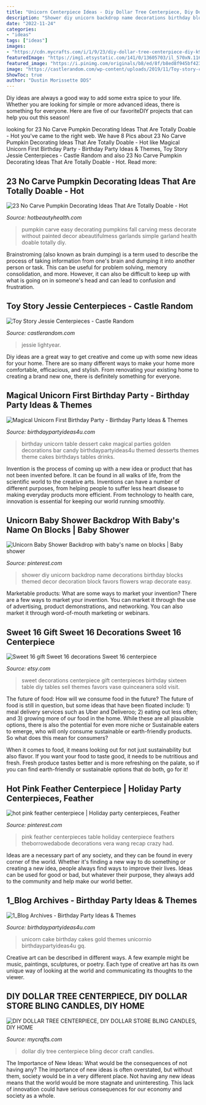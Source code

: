 ```yaml
---
title: "Unicorn Centerpiece Ideas - Diy Dollar Tree Centerpiece, Diy Dollar Store Bling Candles, Diy Home"
description: "Shower diy unicorn backdrop name decorations birthday blocks themed decor decoration block favors flowers wrap decorate easy"
date: "2022-11-24"
categories:
- "ideas"
tags: ["ideas"]
images:
- "https://cdn.mycrafts.com/i/1/9/23/diy-dollar-tree-centerpiece-diy-k9pi-o.jpg"
featuredImage: "https://img1.etsystatic.com/141/0/13605703/il_570xN.1164197601_ecoo.jpg"
featured_image: "https://i.pinimg.com/originals/b8/ed/8f/b8ed8f945bf42333111b0271c357b7e4.jpg"
image: "https://castlerandom.com/wp-content/uploads/2019/11/Toy-story-centerpiece-3.jpg"
ShowToc: true
author: "Dustin Morissette DDS"
---
```



Diy ideas are always a good way to add some extra spice to your life. Whether you are looking for simple or more advanced ideas, there is something for everyone. Here are five of our favoriteDIY projects that can help you out this season!

	

		
looking for 23 No Carve Pumpkin Decorating Ideas That Are Totally Doable - Hot you've came to the right web. We have 8 Pics about 23 No Carve Pumpkin Decorating Ideas That Are Totally Doable - Hot like Magical Unicorn First Birthday Party - Birthday Party Ideas &amp; Themes, Toy Story Jessie Centerpieces - Castle Random and also 23 No Carve Pumpkin Decorating Ideas That Are Totally Doable - Hot. Read more:
		
    
## 23 No Carve Pumpkin Decorating Ideas That Are Totally Doable - Hot

<img loading=lazy src="https://www.hotbeautyhealth.com/wp-content/uploads/2017/10/fall-garlands-pumpkins-a-beautiful-mess.jpg" onerror="this.onerror=null;this.src='https://tse4.mm.bing.net/th?id=OIP.nozp_QFFDs4g7M0ooU4Y1gHaLH&amp;pid=15.1';" alt="23 No Carve Pumpkin Decorating Ideas That Are Totally Doable - Hot">

_Source: hotbeautyhealth.com_

>pumpkin carve easy decorating pumpkins fall carving mess decorate without painted decor abeautifulmess garlands simple garland health doable totally diy. 

	

Brainstroming (also known as brain dumping) is a term used to describe the process of taking information from one's brain and dumping it into another person or task. This can be useful for problem solving, memory consolidation, and more. However, it can also be difficult to keep up with what is going on in someone's head and can lead to confusion and frustration.

    
## Toy Story Jessie Centerpieces - Castle Random

<img loading=lazy src="https://castlerandom.com/wp-content/uploads/2019/11/Toy-story-centerpiece-3.jpg" onerror="this.onerror=null;this.src='https://tse2.mm.bing.net/th?id=OIP.4b4R5wqW_akma6B8Uc2_xAHaJ4&amp;pid=15.1';" alt="Toy Story Jessie Centerpieces - Castle Random">

_Source: castlerandom.com_

>jessie lightyear. 

	

Diy ideas are a great way to get creative and come up with some new ideas for your home. There are so many different ways to make your home more comfortable, efficacious, and stylish. From renovating your existing home to creating a brand new one, there is definitely something for everyone.

    
## Magical Unicorn First Birthday Party - Birthday Party Ideas &amp; Themes

<img loading=lazy src="http://www.birthdaypartyideas4u.com/wp-content/uploads/2017/04/golden-first-unicorn-birthday-party-dessert-bar1-600x809.jpg" onerror="this.onerror=null;this.src='https://tse2.mm.bing.net/th?id=OIP.AbuQOOOq3hukQapv7sy-uwHaJ_&amp;pid=15.1';" alt="Magical Unicorn First Birthday Party - Birthday Party Ideas &amp; Themes">

_Source: birthdaypartyideas4u.com_

>birthday unicorn table dessert cake magical parties golden decorations bar candy birthdaypartyideas4u themed desserts themes theme cakes birthdays tables drinks. 

	

Invention is the process of coming up with a new idea or product that has not been invented before. It can be found in all walks of life, from the scientific world to the creative arts. Inventions can have a number of different purposes, from helping people to suffer less heart disease to making everyday products more efficient. From technology to health care, innovation is essential for keeping our world running smoothly.

    
## Unicorn Baby Shower Backdrop With Baby&#039;s Name On Blocks | Baby Shower

<img loading=lazy src="https://i.pinimg.com/originals/ca/20/e1/ca20e14567e5f107e984b4e19b708477.jpg" onerror="this.onerror=null;this.src='https://tse4.mm.bing.net/th?id=OIP.1Ri3hLnfc85-c8vwqD-X4QHaLH&amp;pid=15.1';" alt="Unicorn Baby Shower Backdrop with baby&#039;s name on blocks | Baby shower">

_Source: pinterest.com_

>shower diy unicorn backdrop name decorations birthday blocks themed decor decoration block favors flowers wrap decorate easy. 

	

Marketable products: What are some ways to market your invention?
There are a few ways to market your invention. You can market it through the use of advertising, product demonstrations, and networking. You can also market it through word-of-mouth marketing or webinars.

    
## Sweet 16 Gift Sweet 16 Decorations Sweet 16 Centerpiece

<img loading=lazy src="https://img1.etsystatic.com/141/0/13605703/il_570xN.1164197601_ecoo.jpg" onerror="this.onerror=null;this.src='https://tse3.mm.bing.net/th?id=OIP.UjJxsz0-EsL5lrJR9gn5VAHaJ4&amp;pid=15.1';" alt="Sweet 16 gift Sweet 16 decorations Sweet 16 centerpiece">

_Source: etsy.com_

>sweet decorations centerpiece gift centerpieces birthday sixteen table diy tables sell themes favors vase quinceanera sold visit. 

	

The future of food: How will we consume food in the future?
The future of food is still in question, but some ideas that have been floated include: 1) meal delivery services such as Uber and Deliveroo; 2) eating out less often; and 3) growing more of our food in the home. 
While these are all plausible options, there is also the potential for even more niche or Sustainable eaters to emerge, who will only consume sustainable or earth-friendly products. So what does this mean for consumers? 

When it comes to food, it means looking out for not just sustainability but also flavor. If you want your food to taste good, it needs to be nutritious and fresh. Fresh produce tastes better and is more refreshing on the palate, so if you can find earth-friendly or sustainable options that do both, go for it!

    
## Hot Pink Feather Centerpiece | Holiday Party Centerpieces, Feather

<img loading=lazy src="https://i.pinimg.com/originals/b8/ed/8f/b8ed8f945bf42333111b0271c357b7e4.jpg" onerror="this.onerror=null;this.src='https://tse2.mm.bing.net/th?id=OIP.wJaZoOt5XZGvO0wLeVNIiwHaJ6&amp;pid=15.1';" alt="hot pink feather centerpiece | Holiday party centerpieces, Feather">

_Source: pinterest.com_

>pink feather centerpieces table holiday centerpiece feathers theborrowedabode decorations vera wang recap crazy had. 

	

Ideas are a necessary part of any society, and they can be found in every corner of the world. Whether it's finding a new way to do something or creating a new idea, people always find ways to improve their lives. Ideas can be used for good or bad, but whatever their purpose, they always add to the community and help make our world better.

    
## 1_Blog Archives - Birthday Party Ideas &amp; Themes

<img loading=lazy src="http://i2.wp.com/birthdaypartyideas4u.com/wp-content/uploads/2018/09/unicorn-party-cake-gold.jpg?resize=570%2C760" onerror="this.onerror=null;this.src='https://tse2.mm.bing.net/th?id=OIP.hXfz-UDd9v7PYdLIlJEhzAHaJ4&amp;pid=15.1';" alt="1_Blog Archives - Birthday Party Ideas &amp; Themes">

_Source: birthdaypartyideas4u.com_

>unicorn cake birthday cakes gold themes unicornio birthdaypartyideas4u gq. 

	

Creative art can be described in different ways. A few example might be music, paintings, sculptures, or poetry. Each type of creative art has its own unique way of looking at the world and communicating its thoughts to the viewer.

    
## DIY DOLLAR TREE CENTERPIECE, DIY DOLLAR STORE BLING CANDLES, DIY HOME

<img loading=lazy src="https://cdn.mycrafts.com/i/1/9/23/diy-dollar-tree-centerpiece-diy-k9pi-o.jpg" onerror="this.onerror=null;this.src='https://tse4.mm.bing.net/th?id=OIP.1J47QDYqQegp79qbZ2zVwwHaEK&amp;pid=15.1';" alt="DIY DOLLAR TREE CENTERPIECE, DIY DOLLAR STORE BLING CANDLES, DIY HOME">

_Source: mycrafts.com_

>dollar diy tree centerpiece bling decor craft candles. 

	

The Importance of New Ideas: What would be the consequences of not having any?
The importance of new ideas is often overstated, but without them, society would be in a very different place. Not having any new ideas means that the world would be more stagnate and uninteresting. This lack of innovation could have serious consequences for our economy and society as a whole.

